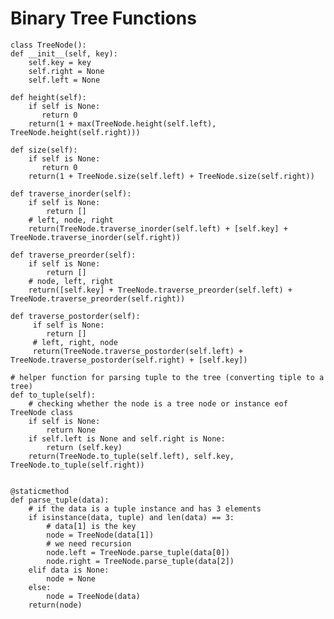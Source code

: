 # Binary Tree Functions





   
    class TreeNode():
    def __init__(self, key):
        self.key = key
        self.right = None
        self.left = None
        
    def height(self):
        if self is None:
           return 0
        return(1 + max(TreeNode.height(self.left), TreeNode.height(self.right)))

    def size(self):
        if self is None:
           return 0
        return(1 + TreeNode.size(self.left) + TreeNode.size(self.right))

    def traverse_inorder(self):
        if self is None:
            return []
        # left, node, right
        return(TreeNode.traverse_inorder(self.left) + [self.key] + TreeNode.traverse_inorder(self.right))

    def traverse_preorder(self):
        if self is None:
            return []
        # node, left, right
        return([self.key] + TreeNode.traverse_preorder(self.left) + TreeNode.traverse_preorder(self.right))

    def traverse_postorder(self):
         if self is None:
            return []
         # left, right, node
         return(TreeNode.traverse_postorder(self.left) + TreeNode.traverse_postorder(self.right) + [self.key])

    # helper function for parsing tuple to the tree (converting tiple to a tree)
    def to_tuple(self):
        # checking whether the node is a tree node or instance eof TreeNode class
        if self is None:
            return None
        if self.left is None and self.right is None:
            return (self.key)
        return(TreeNode.to_tuple(self.left), self.key, TreeNode.to_tuple(self.right))


    @staticmethod
    def parse_tuple(data):
        # if the data is a tuple instance and has 3 elements
        if isinstance(data, tuple) and len(data) == 3:
            # data[1] is the key
            node = TreeNode(data[1])
            # we need recursion
            node.left = TreeNode.parse_tuple(data[0])
            node.right = TreeNode.parse_tuple(data[2])
        elif data is None:
            node = None
        else:
            node = TreeNode(data)
        return(node)

